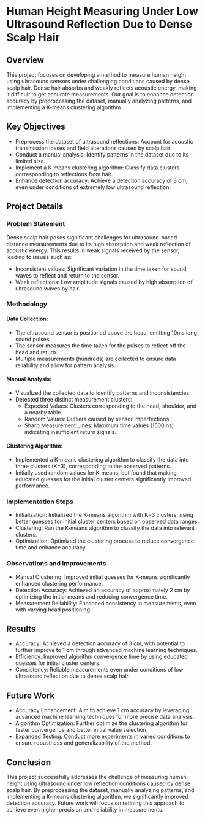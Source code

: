 # Human Height Measuring Under Low Ultrasound Reflection Due to Dense Scalp Hair

## Overview
This project focuses on developing a method to measure human height using ultrasound sensors under challenging conditions caused by dense scalp hair. Dense hair absorbs and weakly reflects acoustic energy, making it difficult to get accurate measurements. Our goal is to enhance detection accuracy by preprocessing the dataset, manually analyzing patterns, and implementing a K-means clustering algorithm.

## Key Objectives
* Preprocess the dataset of ultrasound reflections: Account for acoustic transmission losses and field alterations caused by scalp hair.
* Conduct a manual analysis: Identify patterns in the dataset due to its limited size.
* Implement a K-means clustering algorithm: Classify data clusters corresponding to reflections from hair.
* Enhance detection accuracy: Achieve a detection accuracy of 3 cm, even under conditions of extremely low ultrasound reflection.

## Project Details

### Problem Statement
Dense scalp hair poses significant challenges for ultrasound-based distance measurements due to its high absorption and weak reflection of acoustic energy. This results in weak signals received by the sensor, leading to issues such as:
* Inconsistent values: Significant variation in the time taken for sound waves to reflect and return to the sensor.
* Weak reflections: Low amplitude signals caused by high absorption of ultrasound waves by hair.

### Methodology
#### Data Collection:
* The ultrasound sensor is positioned above the head, emitting 10ms long sound pulses.
* The sensor measures the time taken for the pulses to reflect off the head and return.
* Multiple measurements (hundreds) are collected to ensure data reliability and allow for pattern analysis.

#### Manual Analysis:
* Visualized the collected data to identify patterns and inconsistencies.
* Detected three distinct measurement clusters:
  * Expected Values: Clusters corresponding to the head, shoulder, and a nearby table.
  * Random Values: Outliers caused by sensor imperfections.
  * Sharp Measurement Lines: Maximum time values (1500 ns) indicating insufficient return signals.

#### Clustering Algorithm:
* Implemented a K-means clustering algorithm to classify the data into three clusters (K=3), corresponding to the observed patterns.
* Initially used random values for K-means, but found that making educated guesses for the initial cluster centers significantly improved performance.

### Implementation Steps
* Initialization: Initialized the K-means algorithm with K=3 clusters, using better guesses for initial cluster centers based on observed data ranges.
* Clustering: Ran the K-means algorithm to classify the data into relevant clusters.
* Optimization: Optimized the clustering process to reduce convergence time and enhance accuracy.

### Observations and Improvements
* Manual Clustering: Improved initial guesses for K-means significantly enhanced clustering performance.
* Detection Accuracy: Achieved an accuracy of approximately 2 cm by optimizing the initial means and reducing convergence time.
* Measurement Reliability: Enhanced consistency in measurements, even with varying head positioning.

## Results
* Accuracy: Achieved a detection accuracy of 3 cm, with potential to further improve to 1 cm through advanced machine learning techniques.
* Efficiency: Improved algorithm convergence time by using educated guesses for initial cluster centers.
* Consistency: Reliable measurements even under conditions of low ultrasound reflection due to dense scalp hair.

## Future Work
* Accuracy Enhancement: Aim to achieve 1 cm accuracy by leveraging advanced machine learning techniques for more precise data analysis.
* Algorithm Optimization: Further optimize the clustering algorithm for faster convergence and better initial value selection.
* Expanded Testing: Conduct more experiments in varied conditions to ensure robustness and generalizability of the method.

## Conclusion
This project successfully addresses the challenge of measuring human height using ultrasound under low reflection conditions caused by dense scalp hair. By preprocessing the dataset, manually analyzing patterns, and implementing a K-means clustering algorithm, we significantly improved detection accuracy. Future work will focus on refining this approach to achieve even higher precision and reliability in measurements.
